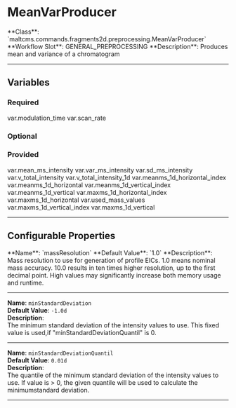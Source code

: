 <h1>MeanVarProducer</h1>
**Class**: `maltcms.commands.fragments2d.preprocessing.MeanVarProducer`  
**Workflow Slot**: GENERAL_PREPROCESSING  
**Description**: Produces mean and variance of a chromatogram  

---

<h2>Variables</h2>
<h3>Required</h3>
	var.modulation_time
	var.scan_rate

<h3>Optional</h3>

<h3>Provided</h3>
	var.mean_ms_intensity
	var.var_ms_intensity
	var.sd_ms_intensity
	var.v_total_intensity
	var.v_total_intensity_1d
	var.meanms_1d_horizontal_index
	var.meanms_1d_horizontal
	var.meanms_1d_vertical_index
	var.meanms_1d_vertical
	var.maxms_1d_horizontal_index
	var.maxms_1d_horizontal
	var.used_mass_values
	var.maxms_1d_vertical_index
	var.maxms_1d_vertical


---

<h2>Configurable Properties</h2>
**Name**: `massResolution`  
**Default Value**: `1.0`  
**Description**:  
Mass resolution to use for generation of profile EICs. 1.0 means nominal mass accuracy. 10.0 results in ten times higher resolution, up to the first decimal point. High values may significantly increase both memory usage and runtime.  

---

**Name**: `minStandardDeviation`  
**Default Value**: `-1.0d`  
**Description**:  
The minimum standard deviation of the intensity values to use. This fixed value is used,if "minStandardDeviationQuantil" is 0.  

---

**Name**: `minStandardDeviationQuantil`  
**Default Value**: `0.01d`  
**Description**:  
The quantile of the minimum standard deviation of the intensity values to use. If value is > 0, the given quantile will be used to calculate the minimumstandard deviation.  

---


